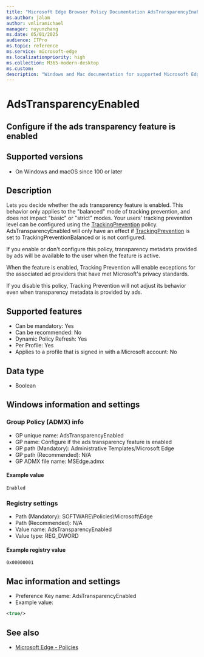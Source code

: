 ```yaml
---
title: "Microsoft Edge Browser Policy Documentation AdsTransparencyEnabled"
ms.author: jalam
author: vmliramichael
manager: nuyunzhang
ms.date: 05/01/2025
audience: ITPro
ms.topic: reference
ms.service: microsoft-edge
ms.localizationpriority: high
ms.collection: M365-modern-desktop
ms.custom:
description: "Windows and Mac documentation for supported Microsoft Edge Browser policy: Configure if the ads transparency feature is enabled"
---
```


<!--THIS FILE IS AUTOMATICALLY GENERATED. MANUAL CHANGES WILL BE OVERWRITTEN.-->
<!--Please contact the Microsoft Edge Manageability team with any questions.-->

# AdsTransparencyEnabled

## Configure if the ads transparency feature is enabled


## Supported versions

- On Windows and macOS since 100 or later

## Description

Lets you decide whether the ads transparency feature is enabled. This behavior only applies to the "balanced" mode of tracking prevention, and does not impact "basic" or "strict" modes. Your users' tracking prevention level can be configured using the [TrackingPrevention](TrackingPrevention.md) policy. AdsTransparencyEnabled will only have an effect if [TrackingPrevention](TrackingPrevention.md) is set to TrackingPreventionBalanced or is not configured.

If you enable or don't configure this policy, transparency metadata provided by ads will be available to the user when the feature is active.

When the feature is enabled, Tracking Prevention will enable exceptions for the associated ad providers that have met Microsoft's privacy standards.

If you disable this policy, Tracking Prevention will not adjust its behavior even when transparency metadata is provided by ads.

## Supported features

- Can be mandatory: Yes
- Can be recommended: No
- Dynamic Policy Refresh: Yes
- Per Profile: Yes
- Applies to a profile that is signed in with a Microsoft account: No

## Data type

- Boolean

## Windows information and settings

### Group Policy (ADMX) info

- GP unique name: AdsTransparencyEnabled
- GP name: Configure if the ads transparency feature is enabled
- GP path (Mandatory): Administrative Templates/Microsoft Edge
- GP path (Recommended): N/A
- GP ADMX file name: MSEdge.admx

#### Example value

```
Enabled
```

### Registry settings

- Path (Mandatory): SOFTWARE\Policies\Microsoft\Edge
- Path (Recommended): N/A
- Value name: AdsTransparencyEnabled
- Value type: REG_DWORD

#### Example registry value

```
0x00000001
```


## Mac information and settings

- Preference Key name: AdsTransparencyEnabled
- Example value:

```xml
<true/>
```

## See also
- [Microsoft Edge - Policies](../microsoft-edge-policies.md)
